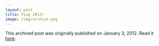 ```yaml
---
layout: post
title: Ping 2012!
image: /img/archive.png
---
```

This archived post was originally published on January 3, 2012. Read it [here](/alex.ciobanu.org/indexfaa1.html).
